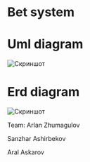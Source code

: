# Bet system

# Uml diagram
![Скриншот](images/golang-uml.jpg)

# Erd diagram
![Скриншот](images/golang-erd.jpg)


Team: Arlan Zhumagulov

Sanzhar Ashirbekov

Aral Askarov
